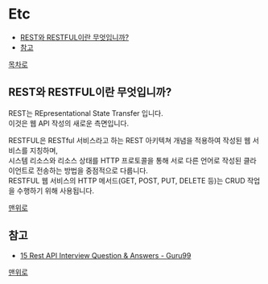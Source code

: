# Etc
* [REST와 RESTFUL이란 무엇입니까?]()
* [참고](#참고)

[목차로](https://github.com/smpark1020/tech-interview#%EB%AA%A9%EC%B0%A8)

## REST와 RESTFUL이란 무엇입니까?
REST는 REpresentational State Transfer 입니다.   
이것은 웹 API 작성의 새로운 측면입니다.   

RESTFUL은 RESTful 서비스라고 하는 REST 아키텍쳐 개념을 적용하여 작성된 웹 서비스를 지칭하며,    
시스템 리소스와 리소스 상태를 HTTP 프로토콜을 통해 서로 다른 언어로 작성된 클라이언트로 전송하는 방법을 중점적으로 다룹니다.   
RESTFUL 웹 서비스의 HTTP 메서드(GET, POST, PUT, DELETE 등)는 CRUD 작업을 수행하기 위해 사용됩니다.   

[맨위로](#etc)

## 참고
* [15 Rest API Interview Question & Answers - Guru99](https://www.guru99.com/rest-api-interview-question-answers.html)

[맨위로](#etc)
